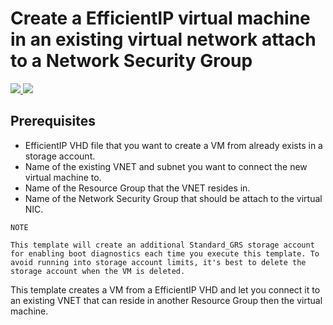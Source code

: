 # Create a EfficientIP virtual machine in an existing virtual network attach to a Network Security Group

<a href="https://portal.azure.com/#create/Microsoft.Template/uri/https%3A%2F%2Fraw.githubusercontent.com%2Fazure%2Fazure-quickstart-templates%2Fmaster%2F201-vm-efficientip-vhd-existing-vnet%2Fazuredeploy.json" target="_blank">
    <img src="http://azuredeploy.net/deploybutton.png"/>
</a>
<a href="http://armviz.io/#/?load=https%3A%2F%2Fraw.githubusercontent.com%2FAzure%2Fazure-quickstart-templates%2Fmaster%2F201-vm-efficientip-vhd-existing-vnet%2Fazuredeploy.json" target="_blank">
    <img src="http://armviz.io/visualizebutton.png"/>
</a>

## Prerequisites

- EfficientIP VHD file that you want to create a VM from already exists in a storage account.
- Name of the existing VNET and subnet you want to connect the new virtual machine to.
- Name of the Resource Group that the VNET resides in.
- Name of the Network Security Group that should be attach to the virtual NIC.

```
NOTE

This template will create an additional Standard_GRS storage account for enabling boot diagnostics each time you execute this template. To avoid running into storage account limits, it's best to delete the storage account when the VM is deleted.
```

This template creates a VM from a EfficientIP VHD and let you connect it to an existing VNET that can reside in another Resource Group then the virtual machine.


